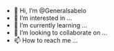 - 👋 Hi, I’m @Generalsabelo
- 👀 I’m interested in ...
- 🌱 I’m currently learning ...
- 💞️ I’m looking to collaborate on ...
- 📫 How to reach me ...

<!---
Generalsabelo/Generalsabelo is a ✨ special ✨ repository because its `README.md` (this file) appears on your GitHub profile.
You can click the Preview link to take a look at your changes.
--->
